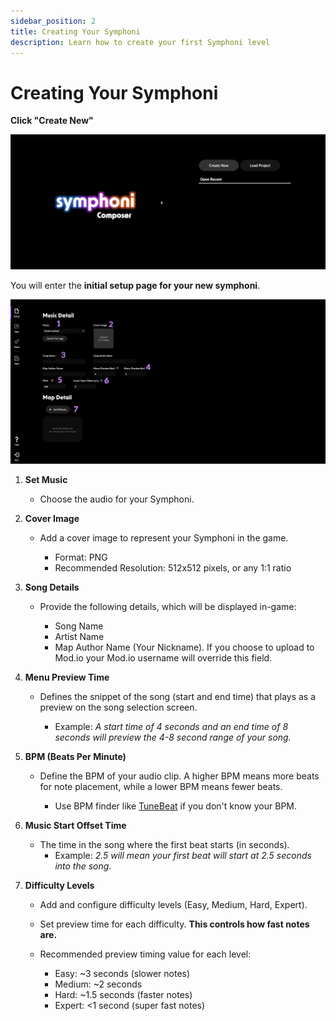```yaml
---
sidebar_position: 2
title: Creating Your Symphoni
description: Learn how to create your first Symphoni level
---
```


# Creating Your Symphoni

**Click "Create New"**

![Create New](/img/createnew.gif)

You will enter the **initial setup page for your new symphoni**.

![Create Page Guide](/img/createpageguide.png)

1. **Set Music**
   - Choose the audio for your Symphoni.

2. **Cover Image**
   - Add a cover image to represent your Symphoni in the game.
   
     - Format: PNG
     - Recommended Resolution: 512x512 pixels, or any 1:1 ratio

3. **Song Details**
   - Provide the following details, which will be displayed in-game:

     - Song Name
     - Artist Name
     - Map Author Name (Your Nickname). If you choose to upload to Mod.io your Mod.io username will override this field.

4. **Menu Preview Time**
   - Defines the snippet of the song (start and end time) that plays as a preview on the song selection screen.

     - Example: *A start time of 4 seconds and an end time of 8 seconds will preview the 4-8 second range of your song.*

5. **BPM (Beats Per Minute)**
   - Define the BPM of your audio clip. A higher BPM means more beats for note placement, while a lower BPM means fewer beats.

     - Use BPM finder like [TuneBeat](https://tunebat.com/Analyzer) if you don't know your BPM.

6. **Music Start Offset Time**
   - The time in the song where the first beat starts (in seconds).
     - Example: *2.5 will mean your first beat will start at 2.5 seconds into the song.*

7. **Difficulty Levels**
   - Add and configure difficulty levels (Easy, Medium, Hard, Expert).
   - Set preview time for each difficulty. **This controls how fast notes are.**
   - Recommended preview timing value for each level:

     - Easy: ~3 seconds (slower notes)
     - Medium: ~2 seconds 
     - Hard: ~1.5 seconds (faster notes)
     - Expert: &lt;1 second (super fast notes)

[//]: # (   - *Perfect Trigger Duration for arcs*: 0.1x of the preview time.)

[//]: # (   - *Preview Duration for bubbles*: 0.5x of the preview time)

[//]: # (   - Example: With a preview time of 2 seconds,)

[//]: # ()
[//]: # (        - An arc will spawn at `[timestamp - 2s]`, and takes 2s to preview. Its perfect trigger duration range will be `[timestamp - 0.2s, timestamp + 0.2s]`. )

[//]: # (        - A bubble will spawn at `[timestamp - 1s]`, and takes 1s to preview. Its input detecting range will be `[timestamp, timestamp + bubble's duration]`.)


[//]: # (## Next Steps)

[//]: # ()
[//]: # ([//]: # &#40;- [Learn about Composer Interface]&#40;/docs/getting-started/map-interface&#41;&#41;)
[//]: # (- [Explore Map Creation]&#40;/docs/map/map-interface&#41;)

[//]: # (- [Explore Visual Creation]&#40;/docs/visual/visualstart&#41;)